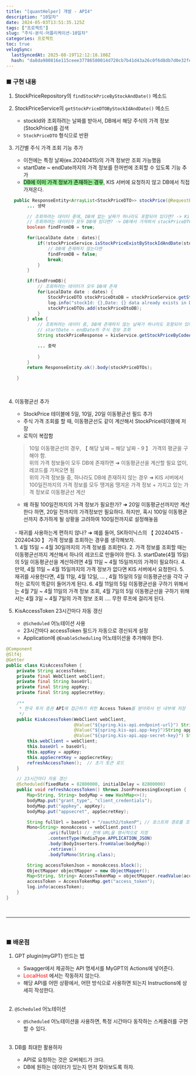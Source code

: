 ```yaml
---
title: "[quantHelper] 개발 - API4"
description: "10일차"
date: 2024-05-03T13:51:35.125Z
tags: ["프로젝트"]
slug: "주식-분석-어플리케이션-10일차"
categories: 프로젝트
toc: true
velogSync:
  lastSyncedAt: 2025-08-19T12:12:18.108Z
  hash: "da8da980816e115ceee37786580014d720cb7b41d43a26c0f6d8db7d0e32fe75"
---
```


### ■ 구현 내용

1. StockPriceRepository의 ```findStockPriceByStockAndDate()``` 메소드
2. StockPriceService의 ```getStockPriceDTOByStockIdAndDate()``` 메소드
   - stockId와 조회하려는 날짜를 받아서, DB에서 해당 주식의 가격 정보(StockPrice)를 검색
   - ```StockPriceDTO``` 형식으로 반환



3. 기간별 주식 가격 조회 기능 추가
   - 이전에는 특정 날짜(ex.20240415)의 가격 정보만 조회 가능했음
   - startDate ~ endDate까지의 가격 정보를 한꺼번에 조회할 수 있도록 기능 추가
   - <span style = "background-color: lightgreen; color:black">DB에 이미 가격 정보가 존재하는 경우</span>, KIS 서버에 요청하지 않고 DB에서 직접 가져온다.
   
``` java
   public ResponseEntity<ArrayList<StockPriceDTO>> stockPrice(@RequestBody GetStockPriceRequest request) throws JsonProcessingException {
        ... 생략

        // 조회하려는 데이터 중에, DB에 없는 날짜가 하나라도 포함되어 있다면? -> Kis 서버에 새로 요첨
        // 조회하려는 데이터가 모두 DB에 있다면? -> DB에서 가져와서 stockPriceDTOs에 넣어줌
        boolean findFromDB = true;

        for(LocalDate date : dates){
            if(!stockPriceService.isStockPriceExistByStockIdAndDate(stockId, date)){
                // DB에 존재하지 않는다면
                findFromDB = false;
                break;
            }
        }

        if(findFromDB){
            // 조회하려는 데이터가 모두 DB에 존재
            for(LocalDate date : dates) {
                StockPriceDTO stockPriceDtoDB = stockPriceService.getStockPriceDTOByStockIdAndDate(stockId, date);
                log.info("stockId: {},Date: {} data already exists in DB. Got Data From DB", stockId, date);
                stockPriceDTOs.add(stockPriceDtoDB);
            }
        } else {
            // 조회하려는 데이터 중, DB에 존재하지 않는 날짜가 하나라도 포함되어 있다면
            // startDate ~ endDate의 주식 정보 조회
            String stockPriceResponse = kisService.getStockPriceByCodeAndDate(stockCode, request.getStartDate(), request.getEndDate()).block();

            ... 중략
            
            }
        }
        return ResponseEntity.ok().body(stockPriceDTOs);

    }
```

<br>

4. 이동평균선 추가
   - StockPrice 테이블에 5일, 10일, 20일 이동평균선 필드 추가
   - 주식 가격 조회를 할 때, 이동평균선도 같이 계산해서 StockPrice테이블에 저장
   - 로직이 복잡함
   >  10일 이동평균선의 경우, 【 해당 날짜 ~ 해당 날짜 - 9 】 가격의 평균을 구해야 함.
   <br>위의 가격 정보들이 모두 DB에 존재하면
   ➜ 이동평균선을 계산할 필요 없이, 레코드를 가져오면 됨
   <br>위의 가격 정보들 중, 하나라도 DB에 존재하지 않는 경우
   ➜ KIS 서버에서 100일전까지의 가격 정보를 모두 땡겨옴
   땡겨온 가격 정보 + 가지고 있는 가격 정보로 이동평균선 계산
   - 왜 하필 100일전까지의 가격 정보가 필요한가?
   ➜ 20일 이동평균선까지만 계산한다 하면, 20일 전까지의 가격정보만 필요하다. 하지만, 혹시 100일 이동평균선까지 추가하게 될 상황을 고려하여 100일전까지로 설정해놓음
   <br>
   - 재귀를 사용하는게 편하지 않나?
   ➜ 예를 들어, SK하이닉스의 【 20240415 - 20240430 】 가격 정보를 조회하는 경우를 생각해보자.
   <br>
   1. 4월 15일 ~ 4월 30일까지의 가격 정보를 조회한다.
   2. 가격 정보를 조회할 때는 이동평균선까지 계산해서 하나의 레코드로 만들어야 한다.
   3. startDate(4월 15일)의 5일 이동평균선을 계산하려면 4월 11일 ~ 4월 15일까지의 가격이 필요하다.
   4. 만약, 4월 11일 ~ 4월 15일까지의 가격 정보가 없다면 KIS 서버에서 요청한다.
   5. 재귀를 사용한다면, 4월 11일, 4월 12일, ... , 4월 15일의 5일 이동평균선을 각각 구하는 로직이 똑같이 들어가게 된다.
   6. 4월 11일의 5일 이동평균선을 구하기 위해서는 4월 7일 ~ 4월 11일의 가격 정보 조회,
   4월 7일의 5일 이동평균선을 구하기 위해서는 4월 3일 ~ 4월 7일의 가격 정보 조회 ....
   무한 루프에 걸리게 된다.
   <br>
   
5. KisAccessToken 23시간마다 자동 갱신
   - ```@Scheduled``` 어노테이션 사용
   - 23시간마다 accessToken 필드가 자동으로 갱신되게 설정
   - Application에 ```@EnableScheduling``` 어노테이션을 추가해야 한다.
```java
@Component
@Slf4j
@Getter
public class KisAccessToken {
    private String accessToken;
    private final WebClient webClient;
    private final String baseUrl;
    private final String appKey;
    private final String appSecretKey;

    /**
     * 한국 투자 증권 API에 접근하기 위한 Access Token를 받아와서 빈 내부에 저장
     */
    public KisAccessToken(WebClient webClient,
                          @Value("${spring.kis-api.endpoint-url}") String baseUrl,
                          @Value("${spring.kis-api.app-key}")String appKey,
                          @Value("${spring.kis-api.app-secret-key}") String appSecretKey) throws JsonProcessingException {
        this.webClient = webClient;
        this.baseUrl = baseUrl;
        this.appKey = appKey;
        this.appSecretKey = appSecretKey;
        refreshAccessToken();  // 초기 토큰 로드
    }

    // 23시간마다 자동 갱신
    @Scheduled(fixedRate = 82800000, initialDelay = 82800000)
    public void refreshAccessToken() throws JsonProcessingException {
        Map<String, String> bodyMap = new HashMap<>();
        bodyMap.put("grant_type", "client_credentials");
        bodyMap.put("appkey", appKey);
        bodyMap.put("appsecret", appSecretKey);

        String fullUrl = baseUrl + "/oauth2/tokenP"; // 호스트와 경로를 조합
        Mono<String> monoAccess = webClient.post()
                .uri(fullUrl) // 전체 URL을 명시적으로 지정
                .contentType(MediaType.APPLICATION_JSON)
                .body(BodyInserters.fromValue(bodyMap))
                .retrieve()
                .bodyToMono(String.class);

        String accessTokenJson = monoAccess.block();
        ObjectMapper objectMapper = new ObjectMapper();
        Map<String, String> AccessTokenMap = objectMapper.readValue(accessTokenJson, Map.class);
        accessToken = AccessTokenMap.get("access_token");
        log.info(accessToken);
    }
}
```


<br>

---

<br>

### ■ 배운점



1. GPT plugin(myGPT) 만드는 법
   - Swagger에서 제공하는 API 명세서를 MyGPT의 Actions에 넣어준다.
   - <span style = "color:red">LocalHost</span> 에서는 작동하지 않는다.
   - 해당 API를 어떤 상황에서, 어떤 방식으로 사용하면 되는지 Instructions에 상세히 작성한다.
   <br>
   
2. ```@Scheduled``` 어노테이션
   - ```@Scheduled``` 어노테이션을 사용하면, 특정 시간마다 동작하는 스케줄러를 구현할 수 있다.
   <br>
3. DB를 최대한 활용하자
   - API로 요청하는 것은 오버헤드가 크다.
   - DB에 원하는 데이터가 있는지 먼저 찾아보도록 하자.







